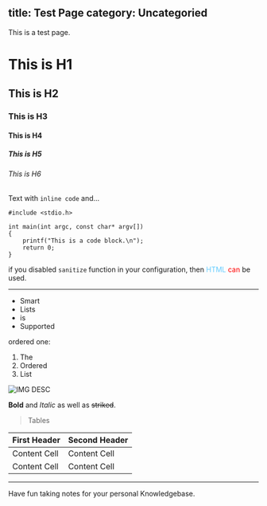 title: Test Page
category: Uncategoried
---

This is a test page.

# This is H1

## This is H2

### This is H3

#### This is H4

##### This is H5

###### This is H6

Text with `inline code` and...

```
#include <stdio.h>

int main(int argc, const char* argv[])
{
	printf("This is a code block.\n");
	return 0;
}
```

if you disabled `sanitize` function in your configuration, then <font color="#66CCFF">HTML</font> <font color="#FF0000">can</font> be used.

***

* Smart
* Lists
* is
* Supported

ordered one:

1. The
2. Ordered
3. List

![IMG DESC](https://raw.githubusercontent.com/phoenixlzx/MinoriWiki/c1be1e77d6f48607fd60be4727b96a18ca7d648a/misc/minori-note.jpg)

**Bold** and _Italic_ as well as ~~striked~~.

> Tables

First Header  | Second Header
------------- | -------------
Content Cell  | Content Cell
Content Cell  | Content Cell

***

Have fun taking notes for your personal Knowledgebase.

